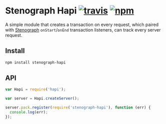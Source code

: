 # Stenograph Hapi [![travis](https://img.shields.io/travis/sneekers/stenograph-hapi.svg)](https://travis-ci.org/sneekers/stenograph-hapi) [![npm](https://img.shields.io/npm/v/stenograph-hapi.svg)](https://npmjs.org/package/stenograph-hapi)

A simple module that creates a transaction on every request, which paired with [Stenograph](https://www.github.com/sneekers/stenograph)
`onStart`/`onEnd` transaction listeners, can track every server request.

## Install
```sh
npm install stenograph-hapi
```

## API

```js
var Hapi = require('hapi');

var server = Hapi.createServer();

server.pack.register(require('stenograph-hapi'), function (err) {
  console.log(err);
});
```
